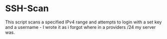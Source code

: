 # SSH-Scan
This script scans a specified IPv4 range and attempts to login with a set key and a username - I wrote it as i forgot where in a providers /24 my server was.
